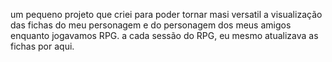 um pequeno projeto que criei para poder tornar masi versatil a visualização das fichas do meu personagem e do personagem dos meus amigos enquanto jogavamos RPG. a cada sessão do RPG, eu mesmo atualizava as fichas por aqui.
